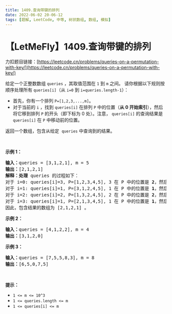 ```yaml
---
title: 1409.查询带键的排列
date: 2022-06-02 20-06-12
tags: [题解, LeetCode, 中等, 树状数组, 数组, 模拟]
---
```


# 【LetMeFly】1409.查询带键的排列

力扣题目链接：[https://leetcode.cn/problems/queries-on-a-permutation-with-key/](https://leetcode.cn/problems/queries-on-a-permutation-with-key/)

<p>给定一个正整数数组&nbsp;<code>queries</code> ，其取值范围在&nbsp;<code>1</code> 到 <code>m</code> 之间。 请你根据以下规则按顺序处理所有&nbsp;<code>queries[i]</code>（从 <code>i=0</code> 到 <code>i=queries.length-1</code>）：</p>

<ul>
	<li>首先，你有一个排列&nbsp;<code>P=[1,2,3,...,m]</code>。</li>
	<li>对于当前的 <code>i</code> ，找到&nbsp;<code>queries[i]</code> 在排列 <code>P</code> 中的位置（<b>从 0 开始索引</b>），然后将它移到排列&nbsp;<code>P</code> 的开头（即下标为 0 处）。注意， <code>queries[i]</code>&nbsp;的查询结果是 <code>queries[i]</code> 在 <code>P</code> 中移动前的位置。</li>
</ul>

<p>返回一个数组，包含从给定 &nbsp;<code>queries</code>&nbsp;中查询到的结果。</p>

<p>&nbsp;</p>

<p><strong>示例 1：</strong></p>

<pre>
<strong>输入：</strong>queries = [3,1,2,1], m = 5
<strong>输出：</strong>[2,1,2,1] 
<strong>解释：处理</strong> queries 的过程如下：
对于 i=0: queries[i]=3, P=[1,2,3,4,5], 3 在 P 中的位置是 <strong>2</strong>，然后我们把 3 移动到 P 的开头，得到 P=[3,1,2,4,5] 。
对于 i=1: queries[i]=1, P=[3,1,2,4,5], 1 在 P 中的位置是 <strong>1</strong>，然后我们把 1 移动到 P 的开头，得到 P=[1,3,2,4,5] 。 
对于 i=2: queries[i]=2, P=[1,3,2,4,5], 2 在 P 中的位置是 <strong>2</strong>，然后我们把 2 移动到 P 的开头，得到 P=[2,1,3,4,5] 。
对于 i=3: queries[i]=1, P=[2,1,3,4,5], 1 在 P 中的位置是 <strong>1</strong>，然后我们把 1 移动到 P 的开头，得到 P=[1,2,3,4,5] 。 
因此，包含结果的数组为 [2,1,2,1] 。  
</pre>

<p><strong>示例 2：</strong></p>

<pre>
<strong>输入：</strong>queries = [4,1,2,2], m = 4
<strong>输出：</strong>[3,1,2,0]
</pre>

<p><strong>示例 3：</strong></p>

<pre>
<strong>输入：</strong>queries = [7,5,5,8,3], m = 8
<strong>输出：</strong>[6,5,0,7,5]
</pre>

<p>&nbsp;</p>

<p><strong>提示：</strong></p>

<ul>
	<li><code>1 &lt;= m &lt;= 10^3</code></li>
	<li><code>1 &lt;= queries.length &lt;= m</code></li>
	<li><code>1 &lt;= queries[i] &lt;= m</code></li>
</ul>


    